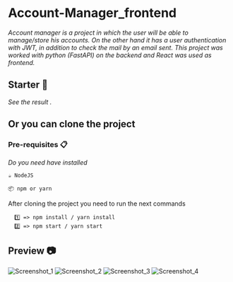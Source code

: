 # Account-Manager_frontend

_Account manager is a project in which the user will be able to manage/store his accounts. On the other hand it has a user authentication with JWT, in addition to check the mail by an email sent. This project was worked with python (FastAPI) on the backend and React was used as frontend._

## Starter 🚀

_See the result ._

## Or you can clone the project

### Pre-requisites 📋

_Do you need have installed_

```
☕ NodeJS
```

```
📦 npm or yarn
```

After cloning the project you need to run the next commands

```
  1️⃣ => npm install / yarn install
  2️⃣ => npm start / yarn start
```

## Preview 📷

![Screenshot_1](https://res.cloudinary.com/sebas-2001-yac/image/upload/v1663594257/portfolio/m1_svksqt.png)
![Screenshot_2](https://res.cloudinary.com/sebas-2001-yac/image/upload/v1663594256/portfolio/m2_nguwiz.png)
![Screenshot_3](https://res.cloudinary.com/sebas-2001-yac/image/upload/v1663594256/portfolio/m3_rlu5ne.png)
![Screenshot_4](https://res.cloudinary.com/sebas-2001-yac/image/upload/v1663594256/portfolio/m4_cjosms.png)
